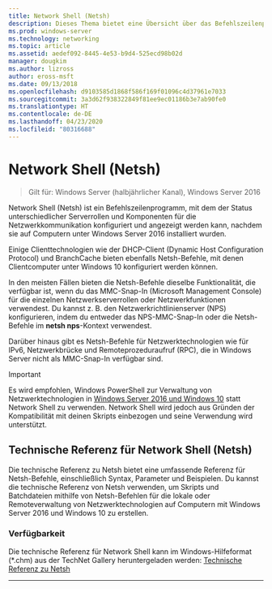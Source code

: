 ```yaml
---
title: Network Shell (Netsh)
description: Dieses Thema bietet eine Übersicht über das Befehlszeilenprogramm Network Shell (Netsh) in Windows Server 2016.
ms.prod: windows-server
ms.technology: networking
ms.topic: article
ms.assetid: aedef092-8445-4e53-b9d4-525ecd98b02d
manager: dougkim
ms.author: lizross
author: eross-msft
ms.date: 09/13/2018
ms.openlocfilehash: d9103585d1868f586f169f01096c4d37961e7033
ms.sourcegitcommit: 3a3d62f938322849f81ee9ec01186b3e7ab90fe0
ms.translationtype: HT
ms.contentlocale: de-DE
ms.lasthandoff: 04/23/2020
ms.locfileid: "80316688"
---
```

# <a name="network-shell-netsh"></a>Network Shell \(Netsh\)

>Gilt für: Windows Server (halbjährlicher Kanal), Windows Server 2016

Network Shell (Netsh) ist ein Befehlszeilenprogramm, mit dem der Status unterschiedlicher Serverrollen und Komponenten für die Netzwerkkommunikation konfiguriert und angezeigt werden kann, nachdem sie auf Computern unter Windows Server 2016 installiert wurden.

Einige Clienttechnologien wie der DHCP-Client \(Dynamic Host Configuration Protocol\) und BranchCache bieten ebenfalls Netsh-Befehle, mit denen Clientcomputer unter Windows 10 konfiguriert werden können.

In den meisten Fällen bieten die Netsh-Befehle dieselbe Funktionalität, die verfügbar ist, wenn du das MMC-Snap\-In \(Microsoft Management Console\) für die einzelnen Netzwerkserverrollen oder Netzwerkfunktionen verwendest. Du kannst z. B. den Netzwerkrichtlinienserver \(NPS\) konfigurieren, indem du entweder das NPS-MMC-Snap-In oder die Netsh-Befehle im **netsh nps**-Kontext verwendest.

Darüber hinaus gibt es Netsh-Befehle für Netzwerktechnologien wie für IPv6, Netzwerkbrücke und Remoteprozeduraufruf \(RPC\), die in Windows Server nicht als MMC-Snap-In verfügbar sind.

>[!IMPORTANT]
>Es wird empfohlen, Windows PowerShell zur Verwaltung von Netzwerktechnologien in [Windows Server 2016 und Windows 10](https://technet.microsoft.com/library/mt156917.aspx) statt Network Shell zu verwenden. Network Shell wird jedoch aus Gründen der Kompatibilität mit deinen Skripts einbezogen und seine Verwendung wird unterstützt.

## <a name="network-shell-netsh-technical-reference"></a>Technische Referenz für Network Shell (Netsh)

Die technische Referenz zu Netsh bietet eine umfassende Referenz für Netsh-Befehle, einschließlich Syntax, Parameter und Beispielen. Du kannst die technische Referenz von Netsh verwenden, um Skripts und Batchdateien mithilfe von Netsh-Befehlen für die lokale oder Remoteverwaltung von Netzwerktechnologien auf Computern mit Windows Server 2016 und Windows 10 zu erstellen.  
  
### <a name="content-availability"></a>Verfügbarkeit  
  
Die technische Referenz für Network Shell kann im Windows-Hilfeformat \(*.chm\) aus der TechNet Gallery heruntergeladen werden: [Technische Referenz zu Netsh](https://gallery.technet.microsoft.com/Netsh-Technical-Reference-c46523dc)  
  
---
